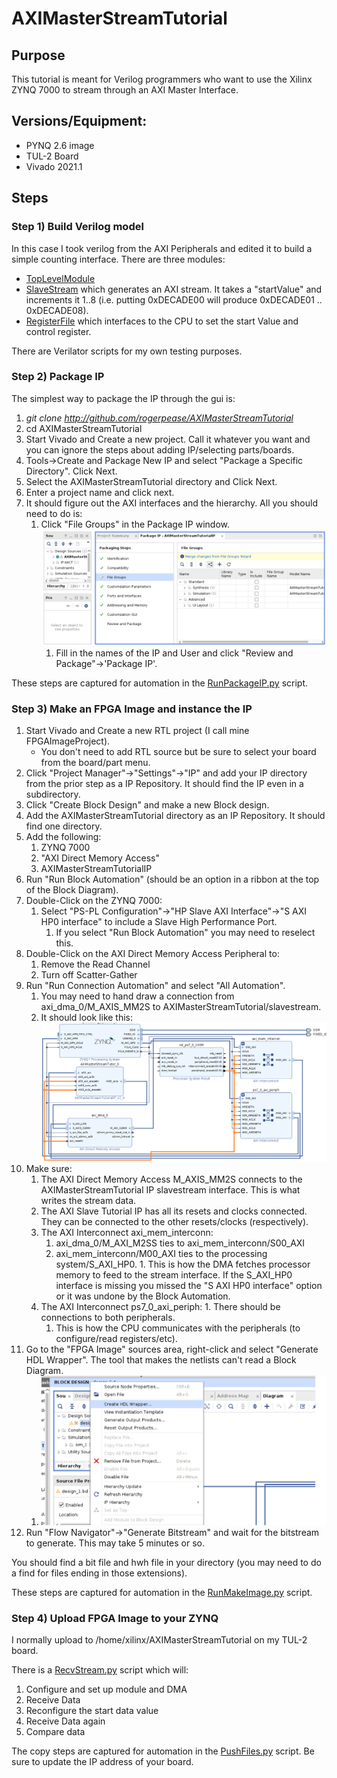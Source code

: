 # AXIMasterStreamTutorial

## Purpose

This tutorial is meant for Verilog programmers who want to use the Xilinx ZYNQ 7000 to stream through an AXI Master Interface. 

## Versions/Equipment:

* PYNQ 2.6 image
* TUL-2 Board 
* Vivado 2021.1 

## Steps 

### Step 1) Build Verilog model 

In this case I took verilog from the AXI Peripherals and edited it to build a simple counting interface. 
There are three modules:

* [TopLevelModule](http://github.com/rogerpease/AXIMasterStreamTutorial/tree/main/Verilog/module/AXIMasterStreamTutorialIP.v  "Top Level")
* [SlaveStream](http://github.com/rogerpease/AXIMasterStreamTutorial/tree/main/Verilog/modules/AXIMasterStreamTutorialIP_MasterStream.v) which generates an AXI stream. It takes a "startValue" and increments it 1..8 (i.e. putting 0xDECADE00 will produce 0xDECADE01 .. 0xDECADE08).
* [RegisterFile](http://github.com/rogerpease/AXIMasterStreamTutorial/tree/main/Verilog/modules/AXIMasterStreamTutorialIP_Slave.v) which interfaces to the CPU to set the start Value and control register. 

There are Verilator scripts for my own testing purposes. 

### Step 2) Package IP

The simplest way to package the IP through the gui is:

1. *git clone http://github.com/rogerpease/AXIMasterStreamTutorial*
1. cd AXIMasterStreamTutorial 
1. Start Vivado and Create a new project. Call it whatever you want and you can ignore the steps about adding IP/selecting parts/boards. 
1. Tools->Create and Package New IP and select "Package a Specific Directory". Click Next.
1. Select the AXIMasterStreamTutorial directory and Click Next.
1. Enter a project name and click next. 
1. It should figure out the AXI interfaces and the hierarchy.  All you should need to do is:
	1. Click "File Groups" in the Package IP window. !["Merge Changes from File Groups Wizard"](pics/MasterFileGroups.png) 
        1. Fill in the names of the IP and User and click "Review and Package"->'Package IP'. 

These steps are captured for automation in the [RunPackageIP.py](http://github.com/rogerpease/AXIMasterStreamTutorial/RunPackageIP.py) script.  

### Step 3) Make an FPGA Image and instance the IP 

1. Start Vivado and Create a new RTL project (I call mine FPGAImageProject). 
	- You don't need to add RTL source but be sure to select your board from the board/part menu.
1. Click "Project Manager"->"Settings"->"IP" and add your IP directory from the prior step as a IP Repository. It should find the IP even in a subdirectory.
1. Click "Create Block Design" and make a new Block design.  
1. Add the AXIMasterStreamTutorial directory as an IP Repository. It should find one directory.  
1. Add the following:
	1. ZYNQ 7000 
	1. "AXI Direct Memory Access" 
	1. AXIMasterStreamTutorialIP 
1. Run "Run Block Automation" (should be an option in a ribbon at the top of the Block Diagram). 
1. Double-Click on the ZYNQ 7000:
 	1. Select "PS-PL Configuration"->"HP Slave AXI Interface"->"S AXI HP0 interface" to include a Slave High Performance Port. 
     	1. If you select "Run Block Automation" you may need to reselect this.
1. Double-Click on the AXI Direct Memory Access Peripheral to:
	1. Remove the Read Channel 
	1. Turn off Scatter-Gather 
1. Run "Run Connection Automation" and select "All Automation". 
	1. You may need to hand draw a connection from axi_dma_0/M_AXIS_MM2S to AXIMasterStreamTutorial/slavestream.
	1. It should look like this: !["Overlay Image"](pics/MasterFPGABlock.png) 
1. Make sure:
	1. The AXI Direct Memory Access M_AXIS_MM2S connects to the AXIMasterStreamTutorial IP slavestream interface. This is what writes the stream data.   
	1. The AXI Slave Tutorial IP has all its resets and clocks connected. They can be connected to the other resets/clocks (respectively).  
	1. The AXI Interconnect axi_mem_interconn:
		1. axi_dma_0/M_AXI_M2SS ties to axi_mem_interconn/S00_AXI
		1. axi_mem_interconn/M00_AXI ties to the processing system/S_AXI_HP0.
                1. This is how the DMA fetches processor memory to feed to the stream interface. If the S_AXI_HP0 interface is missing you missed the "S AXI HP0 interface" option or it was undone by the Block Automation.
	1. The AXI Interconnect ps7_0_axi_periph:
     		1. There should be connections to both peripherals.  
		1. This is how the CPU communicates with the peripherals (to configure/read registers/etc). 
1. Go to the "FPGA Image" sources area, right-click and select "Generate HDL Wrapper". The tool that makes the netlists can't read a Block Diagram. 
	1. !["HDL Wrapper"](pics/CreateHDLWrapper.png) 
1. Run "Flow Navigator"->"Generate Bitstream" and wait for the bitstream to generate. This may take 5 minutes or so. 

You should find a bit file and hwh file in your directory (you may need to do a find for files ending in those extensions).

These steps are captured for automation in the [RunMakeImage.py](http://github.com/rogerpease/AXIMasterStreamTutorial/RunMakeImage.py) script.  

### Step 4) Upload FPGA Image to your ZYNQ

I normally upload to /home/xilinx/AXIMasterStreamTutorial on my TUL-2 board. 

There is a [RecvStream.py](http://github.com/rogerpease/AXIMasterStreamTutorial/SendStream.py) script which will:
1. Configure and set up module and DMA 
1. Receive Data
1. Reconfigure the start data value
1. Receive Data again 
1. Compare data

The copy steps are captured for automation in the [PushFiles.py](http://github.com/rogerpease/AXIMasterStreamTutorial/PushFiles.py) script. Be sure to update the IP address of your board.   
